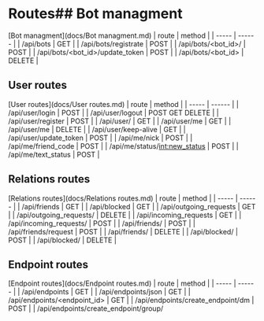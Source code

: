 # Routes## Bot managment
[Bot managment](docs/Bot managment.md)
| route | method |
| ----- | ------ |
| /api/bots | GET |
| /api/bots/registrate | POST |
| /api/bots/<bot_id>/<nick> | POST |
| /api/bots/<bot_id>/update_token | POST |
| /api/bots/<bot_id> | DELETE |
## User routes
[User routes](docs/User routes.md)
| route | method |
| ----- | ------ |
| /api/user/login | POST |
| /api/user/logout | POST GET DELETE |
| /api/user/register | POST |
| /api/user/<id> | GET |
| /api/user/me | GET |
| /api/user/me | DELETE |
| /api/user/keep-alive | GET |
| /api/user/update_token | POST |
| /api/me/nick | POST |
| /api/me/friend_code | POST |
| /api/me/status/<int:new_status> | POST |
| /api/me/text_status | POST |
## Relations routes
[Relations routes](docs/Relations routes.md)
| route | method |
| ----- | ------ |
| /api/friends | GET |
| /api/blocked | GET |
| /api/outgoing_requests | GET |
| /api/outgoing_requests/<id> | DELETE |
| /api/incoming_requests | GET |
| /api/incoming_requests/<id> | POST |
| /api/friends/<id> | POST |
| /api/friends/request | POST |
| /api/friends/<id> | DELETE |
| /api/blocked/<id> | POST |
| /api/blocked/<id> | DELETE |
## Endpoint routes
[Endpoint routes](docs/Endpoint routes.md)
| route | method |
| ----- | ------ |
| /api/endpoints | GET |
| /api/endpoints/json | GET |
| /api/endpoints/<endpoint_id> | GET |
| /api/endpoints/create_endpoint/dm | POST |
| /api/endpoints/create_endpoint/group/<title> | POST |
| /api/endpoints/<group_id>/create_invite | POST |
| /api/endpoints/<group_id>/invites | GET |
| /api/endpoints/<group_id>/invites | DELETE |
| /api/endpoints/join | GET POST |
| /api/endpoints/<group_id>/leave | DELETE |
| /api/endpoints/<group_id>/kick | DELETE |
## Message routes
[Message routes](docs/Message routes.md)
| route | method |
| ----- | ------ |
| /api/endpoints/<endpoint_id>/messages | GET |
| /api/endpoints/<endpoint_id>/messages/<message_id> | GET |
| /api/endpoints/<endpoint_id>/messages/<message_id>/from | GET |
| /api/endpoints/<endpoint_id>/messages/<message_id>/after | GET |
| /api/endpoints/<endpoint_id>/messages/pinned | GET |
| /api/endpoints/<endpoint_id>/messages/pinned/<message_id>/pinned/from | GET |
| /api/endpoints/<endpoint_id>/messages | POST |
| /api/endpoints/<endpoint_id>/messages/<message_id> | GET |
| /api/endpoints/<endpoint_id>/messages/<message_id> | DELETE |
| /api/endpoints/<endpoint_id>/messages/<message_id> | PATCH |
| /api/endpoints/<endpoint_id>/messages/<message_id>/pin | PATCH |
| /api/endpoints/<endpoint_id>/messages/<message_id>/unpin | PATCH |
## File routes
[File routes](docs/File routes.md)
| route | method |
| ----- | ------ |
| /api/user/set_image | POST |
| /api/user/<user_id>/profile_pic | GET |
| /api/files/upload | POST |
| /api/files/<file_name> | GET |
